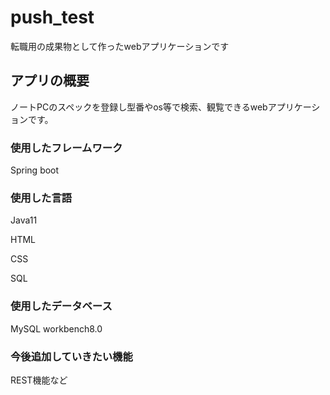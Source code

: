 # push_test

転職用の成果物として作ったwebアプリケーションです

## アプリの概要
ノートPCのスペックを登録し型番やos等で検索、観覧できるwebアプリケーションです。



### 使用したフレームワーク

Spring boot



### 使用した言語

Java11

HTML

CSS

SQL



### 使用したデータベース

MySQL workbench8.0



### 今後追加していきたい機能


REST機能など
